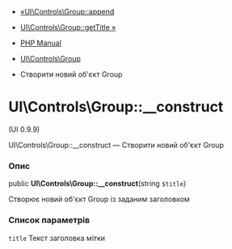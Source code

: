 - [«UI\Controls\Group::append](ui-controls-group.append.md)
- [UI\Controls\Group::getTitle »](ui-controls-group.gettitle.md)

- [PHP Manual](index.md)
- [UI\Controls\Group](class.ui-controls-group.md)
- Створити новий об'єкт Group

# UI\Controls\Group::\_\_construct

(UI 0.9.9)

UI\Controls\Group::\_\_construct — Створити новий об'єкт Group

### Опис

public **UI\Controls\Group::\_\_construct**(string `$title`)

Створює новий об'єкт Group із заданим заголовком

### Список параметрів

`title`
Текст заголовка мітки
